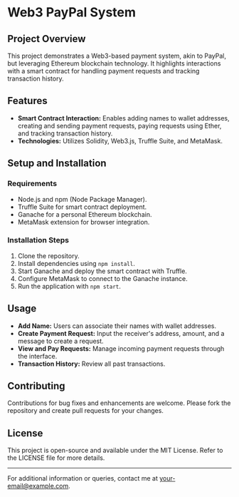 # Web3 PayPal System

## Project Overview
This project demonstrates a Web3-based payment system, akin to PayPal, but leveraging Ethereum blockchain technology. It highlights interactions with a smart contract for handling payment requests and tracking transaction history.

## Features
- **Smart Contract Interaction:** Enables adding names to wallet addresses, creating and sending payment requests, paying requests using Ether, and tracking transaction history.
- **Technologies:** Utilizes Solidity, Web3.js, Truffle Suite, and MetaMask.

## Setup and Installation

### Requirements
- Node.js and npm (Node Package Manager).
- Truffle Suite for smart contract deployment.
- Ganache for a personal Ethereum blockchain.
- MetaMask extension for browser integration.

### Installation Steps
1. Clone the repository.
2. Install dependencies using `npm install`.
3. Start Ganache and deploy the smart contract with Truffle.
4. Configure MetaMask to connect to the Ganache instance.
5. Run the application with `npm start`.

## Usage
- **Add Name:** Users can associate their names with wallet addresses.
- **Create Payment Request:** Input the receiver's address, amount, and a message to create a request.
- **View and Pay Requests:** Manage incoming payment requests through the interface.
- **Transaction History:** Review all past transactions.

## Contributing
Contributions for bug fixes and enhancements are welcome. Please fork the repository and create pull requests for your changes.

## License
This project is open-source and available under the MIT License. Refer to the LICENSE file for more details.

---

For additional information or queries, contact me at [your-email@example.com](mailto:your-email@example.com).
